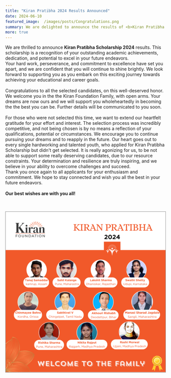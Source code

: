 ```yaml
---
title: "Kiran Pratibha 2024 Results Announced"
date: 2024-06-10
featured_image:  /images/posts/Congratulations.png
summary: We are delighted to announce the results of <b>Kiran Pratibha 2024.</b> Congratulations to all the participants for their outstanding performances. 
more: true
---
```

<p>
We are thrilled to announce <b>Kiran Pratibha Scholarship 2024</b> results. This scholarship is a recognition of your outstanding academic achievements, dedication, and potential to excel in your future endeavors.
<br/>
Your hard work, perseverance, and commitment to excellence have set you apart, and we are confident that you will continue to shine brightly. We look forward to supporting you as you embark on this exciting journey towards achieving your educational and career goals.
<br/>
<br/>
Congratulations to all the selected candidates, on this well-deserved honor. We welcome you in the the Kiran Foundation Family, with open arms. Your dreams are now ours and we will support you wholeheartedly in becoming the the best you can be. Further details will be communicated to you soon.
<br/>
<br/>
For those who were not selected this time, we want to extend our heartfelt gratitude for your effort and interest. The selection process was incredibly competitive, and not being chosen is by no means a reflection of your qualifications, potential or circumstances. We encourage you to continue pursuing your dreams and to reapply in the future. Our heart goes out to every single hardworking and talented youth, who applied for Kiran Pratibha Scholarship but didn't get selected.  It is really agonizing for us, to be not able to support some really deserving candidates, due to our resource constraints. Your determination and resilience are truly inspiring, and we believe in your ability to overcome challenges and succeed. 
<br/>
Thank you once again to all applicants for your enthusiasm and commitment. We hope to stay connected and wish you all the best in your future endeavors.
<br/>
<br/>
<b>Our best wishes are with you all!</b>
</p>

<br/> <br/>
<img src="/images/posts/Congratulations.png" style="border: 1px solid #888;"/>
